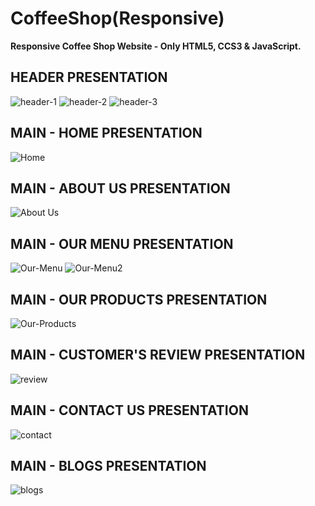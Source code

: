 # CoffeeShop(Responsive)

**Responsive Coffee Shop Website - Only HTML5, CCS3 &amp; JavaScript.**



## HEADER PRESENTATION

<img src="https://i.postimg.cc/g0vR8FXC/header1.jpg" alt="header-1"></img>
<img src="https://i.postimg.cc/CL5fxfFn/header2.jpg" alt="header-2"></img>
<img src="https://i.postimg.cc/25Q1KQxM/header3.jpg" alt="header-3"></img>

## MAIN - HOME PRESENTATION

<img src="https://i.postimg.cc/PJDfCZqT/home-main.jpg" alt="Home"></img>

## MAIN - ABOUT US PRESENTATION

<img src="https://i.postimg.cc/7YDr3jsg/home-aboutus.jpg" alt="About Us"></img>

## MAIN - OUR MENU PRESENTATION

<img src="https://i.postimg.cc/GtzR8QC0/home-ourmenu.jpg" alt="Our-Menu"></img>
<img src="https://i.postimg.cc/VLDsdYfS/home-ourmenu2.jpg" alt="Our-Menu2"></img>

## MAIN - OUR PRODUCTS PRESENTATION

<img src="https://i.postimg.cc/bvqKbnmp/home-ourproducts.jpg" alt="Our-Products"></img>

## MAIN - CUSTOMER'S REVIEW PRESENTATION

<img src="https://i.postimg.cc/jdwpHtK3/home-review.jpg" alt="review"></img>

## MAIN - CONTACT US PRESENTATION

<img src="https://i.postimg.cc/ZKXPB3cQ/Sin-t-tulo.jpg" alt="contact"></img>

## MAIN - BLOGS PRESENTATION

<img src="https://i.postimg.cc/kG0V4NmF/Sin-t-tulo1.jpg" alt="blogs"></img>





